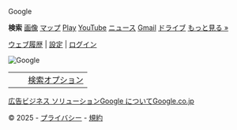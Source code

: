 Google

**検索** [画像](https://www.google.com/imghp?hl=ja&tab=wi) [マップ](https://maps.google.co.jp/maps?hl=ja&tab=wl) [Play](https://play.google.com/?hl=ja&tab=w8) [YouTube](https://www.youtube.com/?tab=w1) [ニュース](https://news.google.com/?tab=wn) [Gmail](https://mail.google.com/mail/?tab=wm) [ドライブ](https://drive.google.com/?tab=wo) [もっと見る »](https://www.google.co.jp/intl/ja/about/products?tab=wh)

[ウェブ履歴](http://www.google.co.jp/history/optout?hl=ja) | [設定](/preferences?hl=ja) | [ログイン](https://accounts.google.com/ServiceLogin?hl=ja&passive=true&continue=https://www.google.com/&ec=GAZAAQ)

  

![Google](/images/branding/googlelogo/1x/googlelogo_white_background_color_272x92dp.png)

|  |  |  |
| --- | --- | --- |
|  |  | [検索オプション](/advanced_search?hl=ja&authuser=0) |

[広告](/intl/ja/ads/)[ビジネス ソリューション](http://www.google.co.jp/intl/ja/services/)[Google について](/intl/ja/about.html)[Google.co.jp](https://www.google.com/setprefdomain?prefdom=JP&prev=https://www.google.co.jp/&sig=K_uvD6P-HuNuev6Iu6iTLIPGEo4KM%3D)

© 2025 - [プライバシー](/intl/ja/policies/privacy/) - [規約](/intl/ja/policies/terms/)

 